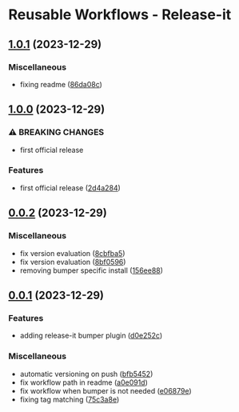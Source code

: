 # Reusable Workflows - Release-it

## [1.0.1](https://github.com/Lupise/reusable-workflow--release-it/compare/v1.0.0...v1.0.1) (2023-12-29)


### Miscellaneous

* fixing readme ([86da08c](https://github.com/Lupise/reusable-workflow--release-it/commit/86da08c4951fbc505dcafe8859011b83aa5e0442))

## [1.0.0](https://github.com/Lupise/reusable-workflow--release-it/compare/v0.0.2...v1.0.0) (2023-12-29)


### ⚠ BREAKING CHANGES

* first official release

### Features

* first official release ([2d4a284](https://github.com/Lupise/reusable-workflow--release-it/commit/2d4a284c4a51783d53be4a52eab550fb72bf0483))

## [0.0.2](https://github.com/Lupise/reusable-workflow--release-it/compare/v0.0.1...v0.0.2) (2023-12-29)


### Miscellaneous

* fix version evaluation ([8cbfba5](https://github.com/Lupise/reusable-workflow--release-it/commit/8cbfba59a926cbca899aa2a67ac9d7909266ffd0))
* fix version evaluation ([8bf0596](https://github.com/Lupise/reusable-workflow--release-it/commit/8bf0596d19b1cad2e4c20207122a87ef66259e75))
* removing bumper specific install ([156ee88](https://github.com/Lupise/reusable-workflow--release-it/commit/156ee88be27389762dc5bcbc65865a60cd73437f))

## [0.0.1](https://github.com/Lupise/reusable-workflow--release-it/compare/v0.1.0...v0.0.1) (2023-12-29)


### Features

* adding release-it bumper plugin ([d0e252c](https://github.com/Lupise/reusable-workflow--release-it/commit/d0e252c1d9b7b54c5c295b2b66c40604d312c071))


### Miscellaneous

* automatic versioning on push ([bfb5452](https://github.com/Lupise/reusable-workflow--release-it/commit/bfb5452860c030cbdf20ba6c433e44e9eda6fdff))
* fix workflow path in readme ([a0e091d](https://github.com/Lupise/reusable-workflow--release-it/commit/a0e091d174b62530aeea06e530cb60b927505b5e))
* fix workflow when bumper is not needed ([e06879e](https://github.com/Lupise/reusable-workflow--release-it/commit/e06879e1ed0e32b6020c480e12500ca69049b369))
* fixing tag matching ([75c3a8e](https://github.com/Lupise/reusable-workflow--release-it/commit/75c3a8e31c197c26db226a1e108fb21b21f5fde3))
